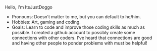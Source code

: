 Hello, I'm ItsJustDoggo
- Pronouns: Doesn't matter to me, but you can default to he/him.
- Hobbies: Art, gaming and coding.
- Goals: Learn to code and improve those coding skills as much as possible.
I created a github account to possibly create some connections with other coders.
I've heard that connections are good and having other people to ponder problems with must be helpful!

